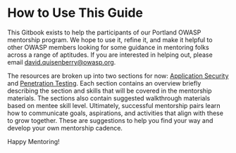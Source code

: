 # How to Use This Guide

This Gitbook exists to help the participants of our Portland OWASP mentorship program.  We hope to use it, refine it, and make it helpful to other OWASP members looking for some guidance in mentoring folks across a range of aptitudes.  If you are interested in helping out, please email david.quisenberry@owasp.org.  

The resources are broken up into two sections for now: [Application Security](application-security/overview.md) and [Penetration Testing](penetration-testing/overview.md).  Each section contains an overview briefly describing the section and skills that will be covered in the mentorship materials.  The sections also contain suggested walkthrough materials based on mentee skill level.  Ultimately, successful mentorship pairs learn how to communicate goals, aspirations, and activities that align with these to grow together.  These are suggestions to help you find your way and develop your own mentorship cadence.  

Happy Mentoring!

